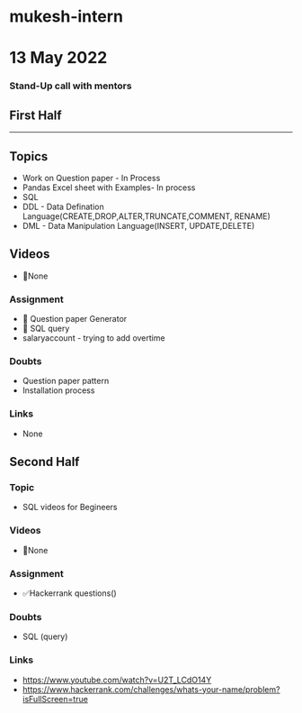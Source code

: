 # mukesh-intern

# 13 May 2022
### Stand-Up call with mentors

## First Half
********
## Topics
- Work on Question paper - In Process
- Pandas Excel sheet with Examples- In process 
- SQL
- DDL - Data Defination Language(CREATE,DROP,ALTER,TRUNCATE,COMMENT, RENAME)
- DML - Data Manipulation Language(INSERT, UPDATE,DELETE)

## Videos

- 🚫None

### Assignment

- 🔄 Question paper Generator
- 🔄 SQL query
-  salaryaccount - trying to add overtime

### Doubts

- Question paper pattern
- Installation process 

### Links

- None

## Second Half
### Topic
- SQL videos for Begineers


### Videos

- 🚫None

### Assignment 


- ✅Hackerrank questions()

### Doubts

- SQL (query)

### Links

- https://www.youtube.com/watch?v=U2T_LCdO14Y
- https://www.hackerrank.com/challenges/whats-your-name/problem?isFullScreen=true